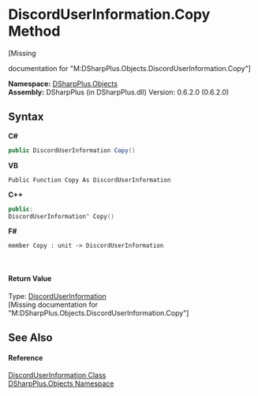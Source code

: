 # DiscordUserInformation.Copy Method 
 

\[Missing <summary> documentation for "M:DSharpPlus.Objects.DiscordUserInformation.Copy"\]

**Namespace:**&nbsp;<a href="b70db947-75ff-488f-5245-350c6ca1e522">DSharpPlus.Objects</a><br />**Assembly:**&nbsp;DSharpPlus (in DSharpPlus.dll) Version: 0.6.2.0 (0.6.2.0)

## Syntax

**C#**<br />
``` C#
public DiscordUserInformation Copy()
```

**VB**<br />
``` VB
Public Function Copy As DiscordUserInformation
```

**C++**<br />
``` C++
public:
DiscordUserInformation^ Copy()
```

**F#**<br />
``` F#
member Copy : unit -> DiscordUserInformation 

```

<br />

#### Return Value
Type: <a href="b845fb76-b427-99df-e548-36803efdcfd2">DiscordUserInformation</a><br />\[Missing <returns> documentation for "M:DSharpPlus.Objects.DiscordUserInformation.Copy"\]

## See Also


#### Reference
<a href="b845fb76-b427-99df-e548-36803efdcfd2">DiscordUserInformation Class</a><br /><a href="b70db947-75ff-488f-5245-350c6ca1e522">DSharpPlus.Objects Namespace</a><br />